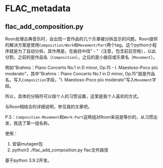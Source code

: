# FLAC_metadata

## flac_add_composition.py
Roon处理古典音乐时，会出现一首作品的几个乐章被分拆显示的问题。Roon提供的解决方案是使用`Composition/Work`和`Movement/Part`两个tag。这个python小程序就是为了自动分拆，其作用是，在曲目中找" - "（注意，包含前后空格），以此分割，之前的是作品名（`Composition`），之后的是小曲目或乐章名（`Movement`）。

例如"Brahms：Piano Concerto No.1 in D minor, Op.15 - I. Maestoso-Poco più moderato"，其中"Brahms：Piano Concerto No.1 in D minor, Op.15"就是作品名，写入`Composition`字段，"I. Maestoso-Poco più moderato"写入`Movement`字段。

所以，具体的分隔符可以按个人的习惯设置，这里是我个人喜欢的方式。

与Roon相结合的详细说明，参见我的文章吧。

P.S：`Composition-Movement`和`Work-Part`这两组对Roon来说是等价的，从习惯出发，我选了第一组名称。

使用：

1. 安装mutagen包
2. python3 ./flac_add_composition.py flac文件路径

基于python 3.9.2开发。
